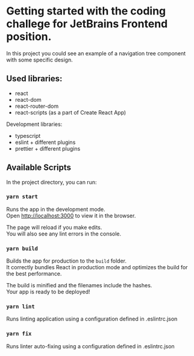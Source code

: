 # Getting started with the coding challege for JetBrains Frontend position.

In this project you could see an example of a navigation tree component with some specific design. 

## Used libraries:
 - react
 - react-dom
 - react-router-dom
 - react-scripts (as a part of Create React App)

 Development libraries:
 - typescript
 - eslint + different plugins
 - prettier + different plugins

## Available Scripts

In the project directory, you can run:

### `yarn start`

Runs the app in the development mode.\
Open [http://localhost:3000](http://localhost:3000) to view it in the browser.

The page will reload if you make edits.\
You will also see any lint errors in the console.

### `yarn build`

Builds the app for production to the `build` folder.\
It correctly bundles React in production mode and optimizes the build for the best performance.

The build is minified and the filenames include the hashes.\
Your app is ready to be deployed!

### `yarn lint`

Runs linting application using a configuration defined in .eslintrc.json

### `yarn fix`

Runs linter auto-fixing using a configuration defined in .eslintrc.json